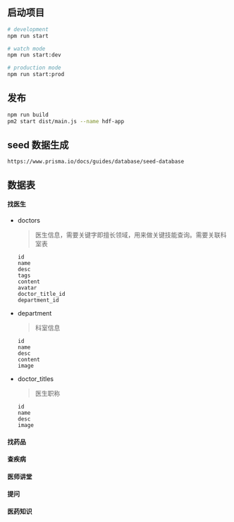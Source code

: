 ## 启动项目

```bash
# development
npm run start

# watch mode
npm run start:dev

# production mode
npm run start:prod
```

## 发布

```bash
npm run build
pm2 start dist/main.js --name hdf-app
```

## seed 数据生成

```
https://www.prisma.io/docs/guides/database/seed-database
```

## 数据表

#### 找医生

- doctors
  > 医生信息，需要关键字即擅长领域，用来做关键技能查询。需要关联科室表
  ```
  id
  name
  desc
  tags
  content
  avatar
  doctor_title_id
  department_id
  ```
- department
  > 科室信息
  ```
  id
  name
  desc
  content
  image
  ```
- doctor_titles
  > 医生职称
  ```
  id
  name
  desc
  image
  ```

#### 找药品

#### 查疾病

#### 医师讲堂

#### 提问

#### 医药知识

